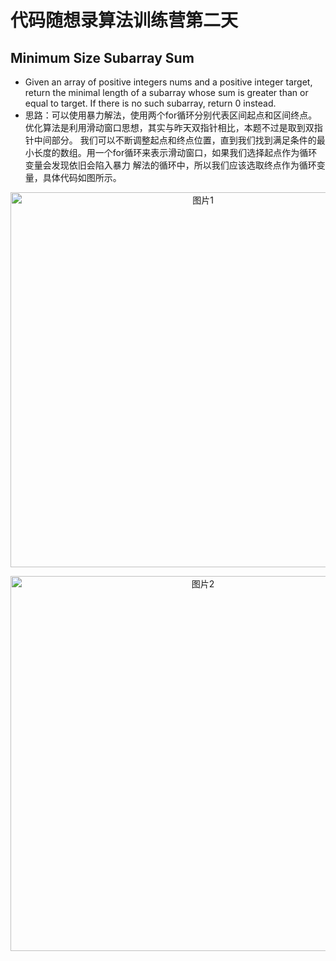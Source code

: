 # 代码随想录算法训练营第二天
## Minimum Size Subarray Sum
* Given an array of positive integers nums and a positive integer target, return the minimal length of a
  subarray whose sum is greater than or equal to target. If there is no such subarray, return 0 instead.
* 思路：可以使用暴力解法，使用两个for循环分别代表区间起点和区间终点。优化算法是利用滑动窗口思想，其实与昨天双指针相比，本题不过是取到双指针中间部分。
  我们可以不断调整起点和终点位置，直到我们找到满足条件的最小长度的数组。用一个for循环来表示滑动窗口，如果我们选择起点作为循环变量会发现依旧会陷入暴力
  解法的循环中，所以我们应该选取终点作为循环变量，具体代码如图所示。

<p align="center">
  <img src="https://github.com/user-attachments/assets/f36937a0-fff0-4b46-bf7a-9a90e94b4b55" alt="图片1" width="600">
</p>

<p align="center">
  <img src="https://github.com/user-attachments/assets/c53aae8b-f4b0-42be-8779-1e5b70414d7b" alt="图片2" width="600">
</p>
